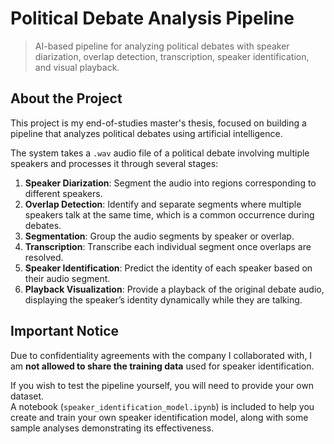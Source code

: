 # Political Debate Analysis Pipeline

> AI-based pipeline for analyzing political debates with speaker diarization, overlap detection, transcription, speaker identification, and visual playback.

## About the Project

This project is my end-of-studies master's thesis, focused on building a pipeline that analyzes political debates using artificial intelligence.

The system takes a `.wav` audio file of a political debate involving multiple speakers and processes it through several stages:

1. **Speaker Diarization**: Segment the audio into regions corresponding to different speakers.
2. **Overlap Detection**: Identify and separate segments where multiple speakers talk at the same time, which is a common occurrence during debates.
3. **Segmentation**: Group the audio segments by speaker or overlap.
4. **Transcription**: Transcribe each individual segment once overlaps are resolved.
5. **Speaker Identification**: Predict the identity of each speaker based on their audio segment.
6. **Playback Visualization**: Provide a playback of the original debate audio, displaying the speaker’s identity dynamically while they are talking.

## Important Notice

Due to confidentiality agreements with the company I collaborated with, I am **not allowed to share the training data** used for speaker identification.

If you wish to test the pipeline yourself, you will need to provide your own dataset.  
A notebook (`speaker_identification_model.ipynb`) is included to help you create and train your own speaker identification model, along with some sample analyses demonstrating its effectiveness.
